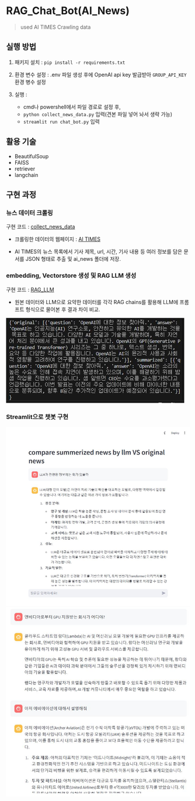 # RAG_Chat_Bot(AI_News)

> used AI TIMES Crawling data

## 실행 방법

1. 패키지 설치 : `pip install -r requirements.txt`

2. 환경 변수 설정 : .env 파일 생성 후에 OpenAI api key 발급받아 `GROUP_API_KEY` 환경 병수 설정

3. 실행 :
    - cmd나 powershell에서 파일 경로로 설정 후,
    - `python collect_news_data.py` 입력(견본 파일 넣어 놔서 생략 가능)
    - `streamlit run chat_bot.py` 입력

## 활용 기술

- BeautifulSoup
- FAISS
- retriever
- langchain

## 구현 과정

### 뉴스 데이터 크롤링

구현 코드 : [collect_news_data](./collect_news_data.py)  

- 크롤링한 데이터의 웹페이지 : [AI TIMES](https://www.aitimes.com/news/articleList.html?view_type=sm)

- AI TIMES의 뉴스 목록에서 기사 제목, url, 시간, 기사 내용 등 여러 정보를 담은 문서를 JSON 형태로 추출 및 ai_news 폴더에 저장.

### embedding, Vectorstore 생성 및 RAG LLM 생성

구현 코드 : [RAG_LLM](./RAG_LLM.py)  

- 원본 데이터와 LLM으로 요약한 데이터를 각각 RAG chains를 활용해 LLM에 프롬프트 형식으로 물어본 후 결과 차이 비교.

![result](./picture/compare_result.JPG)  

### Streamlit으로 챗봇 구현

![result](./picture/chat_bot_result.JPG)  
![result](./picture/chat_bot_result_2.JPG)  
